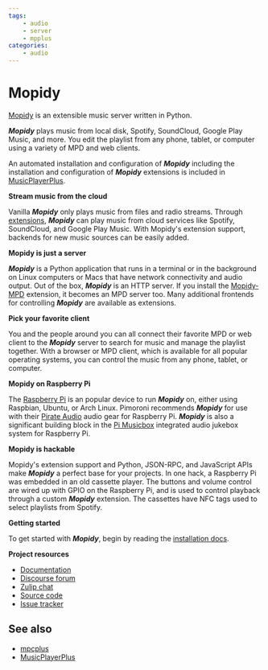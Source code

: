 ```yaml
---
tags:
    - audio
    - server
    - mpplus
categories:
    - audio
---
```


# Mopidy

[Mopidy](https://mopidy.com/) is an extensible music server written in
Python.

***Mopidy*** plays music from local disk, Spotify, SoundCloud, Google Play
Music, and more. You edit the playlist from any phone, tablet, or
computer using a variety of MPD and web clients.

An automated installation and configuration of ***Mopidy*** including the installation and configuration of ***Mopidy*** extensions is included in [MusicPlayerPlus](../projects/MusicPlayerPlus.md).

**Stream music from the cloud**

Vanilla ***Mopidy*** only plays music from files and radio streams. Through
[extensions](https://mopidy.com/ext/), ***Mopidy*** can play music from cloud
services like Spotify, SoundCloud, and Google Play Music. With Mopidy\'s
extension support, backends for new music sources can be easily added.

**Mopidy is just a server**

***Mopidy*** is a Python application that runs in a terminal or in the
background on Linux computers or Macs that have network connectivity and
audio output. Out of the box, ***Mopidy*** is an HTTP server. If you install
the [Mopidy-MPD](https://mopidy.com/ext/mpd/) extension, it becomes an
MPD server too. Many additional frontends for controlling ***Mopidy*** are
available as extensions.

**Pick your favorite client**

You and the people around you can all connect their favorite MPD or web
client to the ***Mopidy*** server to search for music and manage the playlist
together. With a browser or MPD client, which is available for all
popular operating systems, you can control the music from any phone,
tablet, or computer.

**Mopidy on Raspberry Pi**

The [Raspberry Pi](https://www.raspberrypi.org/) is an popular device to
run ***Mopidy*** on, either using Raspbian, Ubuntu, or Arch Linux. Pimoroni
recommends ***Mopidy*** for use with their [Pirate
Audio](https://shop.pimoroni.com/collections/pirate-audio) audio gear
for Raspberry Pi. ***Mopidy*** is also a significant building block in the [Pi
Musicbox](https://www.pimusicbox.com/) integrated audio jukebox system
for Raspberry Pi.

**Mopidy is hackable**

Mopidy\'s extension support and Python, JSON-RPC, and JavaScript APIs
make ***Mopidy*** a perfect base for your projects. In one hack, a Raspberry
Pi was embedded in an old cassette player. The buttons and volume
control are wired up with GPIO on the Raspberry Pi, and is used to
control playback through a custom ***Mopidy*** extension. The cassettes have
NFC tags used to select playlists from Spotify.

**Getting started**

To get started with ***Mopidy***, begin by reading the [installation
docs](https://docs.mopidy.com/en/latest/installation/).

**Project resources**

-   [Documentation](https://docs.mopidy.com/)
-   [Discourse forum](https://discourse.mopidy.com/)
-   [Zulip chat](https://mopidy.zulipchat.com/)
-   [Source code](https://github.com/mopidy/mopidy)
-   [Issue tracker](https://github.com/mopidy/mopidy/issues)

## See also

- [mpcplus](mpcplus.md)
- [MusicPlayerPlus](../projects/MusicPlayerPlus.md)
